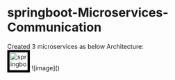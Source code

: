 # springboot-Microservices-Communication

<html>
Created 3 microservices as below Architecture:
  <br>
  <img src="[smiley.gif](https://github.com/sathees-saty/springboot-Microservices-Communication/assets/65384711/fbbc2ad7-77d3-4600-af96-6e46cac72039)" alt="springboot Microservices Communication" width="42" height="42" style="border:5px solid black">
![image]()

</html>
